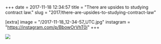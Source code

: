 +++
date = 2017-11-18 12:34:57
title = "There are upsides to studying contract law."
slug = "2017/there-are-upsides-to-studying-contract-law"

[extra]
image = "/2017-11-18_12-34-57_UTC.jpg"
instagram = "https://instagram.com/p/BbowOrVhT0i"
+++

<img src="/2017-11-18_12-34-57_UTC.jpg" />
